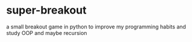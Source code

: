 # super-breakout
a small breakout game in python to improve my programming habits and study OOP and maybe recursion
